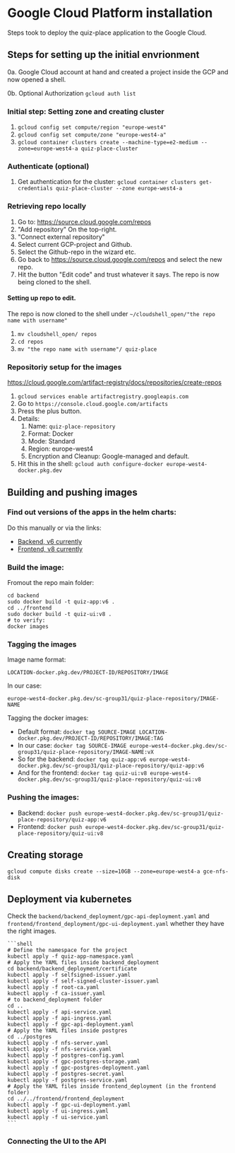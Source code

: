 # Google Cloud Platform installation
Steps took to deploy the quiz-place application to the Google Cloud.

## Steps for setting up the initial envrionment
0a. Google Cloud account at hand and created a project inside the GCP and now opened a shell.

0b. Optional Authorization `gcloud auth list`

### Initial step: Setting zone and creating cluster
1. `gcloud config set compute/region "europe-west4"`
2. `gcloud config set compute/zone "europe-west4-a"`
3. `gcloud container clusters create --machine-type=e2-medium --zone=europe-west4-a quiz-place-cluster`
### Authenticate (optional)
1. Get authentication for the cluster: `gcloud container clusters get-credentials quiz-place-cluster --zone europe-west4-a`
### Retrieving repo locally
1. Go to: https://source.cloud.google.com/repos
2. "Add repository" On the top-right.
3. "Connect external repository"
4. Select current GCP-project and Github.
5. Select the Github-repo in the wizard etc.
6. Go back to https://source.cloud.google.com/repos and select the new repo.
7. Hit the button "Edit code" and trust whatever it says. The repo is now being cloned to the shell.
#### Setting up repo to edit.
The repo is now cloned to the shell under `~/cloudshell_open/"the repo name with username"`
1. `mv cloudshell_open/ repos`
2. `cd repos`
3. `mv "the repo name with username"/ quiz-place`
### Repositoriy setup for the images
https://cloud.google.com/artifact-registry/docs/repositories/create-repos
1. `gcloud services enable artifactregistry.googleapis.com`
2. Go to `https://console.cloud.google.com/artifacts`
3. Press the plus button.
4. Details:
    1. Name: `quiz-place-repository`
    2. Format: Docker
    3. Mode: Standard
    4. Region: europe-west4
    5. Encryption and Cleanup: Google-managed and default.
5. Hit this in the shell: `gcloud auth configure-docker europe-west4-docker.pkg.dev`

## Building and pushing images
### Find out versions of the apps in the helm charts:
Do this manually or via the links:
- [Backend, v6 currently](https://github.com/oletimmers/quiz-place/blob/master/helm/quiz-app-chart/charts/quizAPI/Chart.yaml)
- [Frontend, v8 currently](https://github.com/oletimmers/quiz-place/blob/master/helm/quiz-app-chart/charts/quizUI/Chart.yaml)


### Build the image:
Fromout the repo main folder:

    cd backend
    sudo docker build -t quiz-app:v6 .
    cd ../frontend
    sudo docker build -t quiz-ui:v8 .
    # to verify:
    docker images


### Tagging the images
Image name format:

`LOCATION-docker.pkg.dev/PROJECT-ID/REPOSITORY/IMAGE`

In our case:

`europe-west4-docker.pkg.dev/sc-group31/quiz-place-repository/IMAGE-NAME`

Tagging the docker images:
- Default format: `docker tag SOURCE-IMAGE LOCATION-docker.pkg.dev/PROJECT-ID/REPOSITORY/IMAGE:TAG`
- In our case: `docker tag SOURCE-IMAGE europe-west4-docker.pkg.dev/sc-group31/quiz-place-repository/IMAGE-NAME:vX`
- So for the backend: `docker tag quiz-app:v6 europe-west4-docker.pkg.dev/sc-group31/quiz-place-repository/quiz-app:v6`
- And for the frontend: `docker tag quiz-ui:v8 europe-west4-docker.pkg.dev/sc-group31/quiz-place-repository/quiz-ui:v8`

### Pushing the images:
- Backend: `docker push europe-west4-docker.pkg.dev/sc-group31/quiz-place-repository/quiz-app:v6`
- Frontend: `docker push europe-west4-docker.pkg.dev/sc-group31/quiz-place-repository/quiz-ui:v8`

## Creating storage
`gcloud compute disks create --size=10GB --zone=europe-west4-a gce-nfs-disk`

## Deployment via kubernetes
Check the `backend/backend_deployment/gpc-api-deployment.yaml` and `frontend/frontend_deployment/gpc-ui-deployment.yaml` whether they have the right images.

    ```shell
    # Define the namespace for the project
    kubectl apply -f quiz-app-namespace.yaml
    # Apply the YAML files inside backend_deployment
    cd backend/backend_deployment/certificate
    kubectl apply -f selfsigned-issuer.yaml
    kubectl apply -f self-signed-cluster-issuer.yaml
    kubectl apply -f root-ca.yaml
    kubectl apply -f ca-issuer.yaml
    # to backend_deployment folder
    cd .. 
    kubectl apply -f api-service.yaml
    kubectl apply -f api-ingress.yaml
    kubectl apply -f gpc-api-deployment.yaml
    # Apply the YAML files inside postgres
    cd ../postgres
    kubectl apply -f nfs-server.yaml
    kubectl apply -f nfs-service.yaml
    kubectl apply -f postgres-config.yaml
    kubectl apply -f gpc-postgres-storage.yaml
    kubectl apply -f gpc-postgres-deployment.yaml
    kubectl apply -f postgres-secret.yaml
    kubectl apply -f postgres-service.yaml
    # Apply the YAML files inside frontend_deployment (in the frontend folder)
    cd ../../frontend/frontend_deployment
    kubectl apply -f gpc-ui-deployment.yaml
    kubectl apply -f ui-ingress.yaml
    kubectl apply -f ui-service.yaml
    ```
### Connecting the UI to the API
